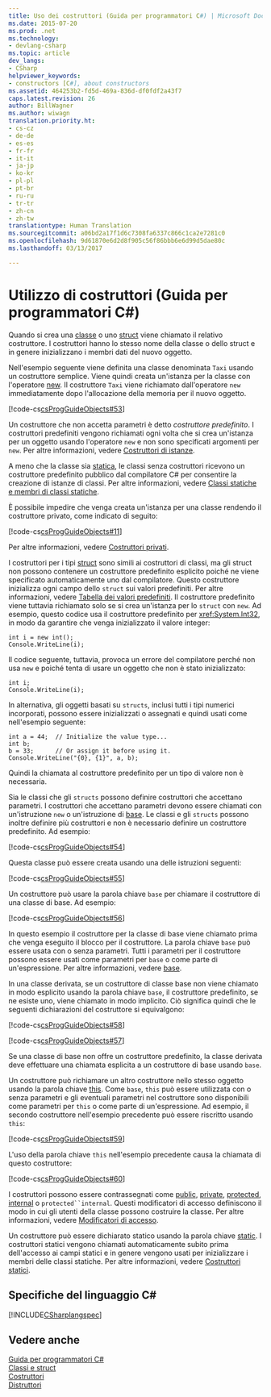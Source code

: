 ```yaml
---
title: Uso dei costruttori (Guida per programmatori C#) | Microsoft Docs
ms.date: 2015-07-20
ms.prod: .net
ms.technology:
- devlang-csharp
ms.topic: article
dev_langs:
- CSharp
helpviewer_keywords:
- constructors [C#], about constructors
ms.assetid: 464253b2-fd5d-469a-836d-df0fdf2a43f7
caps.latest.revision: 26
author: BillWagner
ms.author: wiwagn
translation.priority.ht:
- cs-cz
- de-de
- es-es
- fr-fr
- it-it
- ja-jp
- ko-kr
- pl-pl
- pt-br
- ru-ru
- tr-tr
- zh-cn
- zh-tw
translationtype: Human Translation
ms.sourcegitcommit: a06bd2a17f1d6c7308fa6337c866c1ca2e7281c0
ms.openlocfilehash: 9d61870e6d2d8f905c56f86bbb6e6d99d5dae80c
ms.lasthandoff: 03/13/2017

---
```

# <a name="using-constructors-c-programming-guide"></a>Utilizzo di costruttori (Guida per programmatori C#)
Quando si crea una [classe](../../../csharp/language-reference/keywords/class.md) o uno [struct](../../../csharp/language-reference/keywords/struct.md) viene chiamato il relativo costruttore. I costruttori hanno lo stesso nome della classe o dello struct e in genere inizializzano i membri dati del nuovo oggetto.  
  
 Nell'esempio seguente viene definita una classe denominata `Taxi` usando un costruttore semplice. Viene quindi creata un'istanza per la classe con l'operatore [new](../../../csharp/language-reference/keywords/new.md). Il costruttore `Taxi` viene richiamato dall'operatore `new` immediatamente dopo l'allocazione della memoria per il nuovo oggetto.  
  
 [!code-cs[csProgGuideObjects#53](../../../csharp/programming-guide/classes-and-structs/codesnippet/CSharp/using-constructors_1.cs)]  
  
 Un costruttore che non accetta parametri è detto *costruttore predefinito*. I costruttori predefiniti vengono richiamati ogni volta che si crea un'istanza per un oggetto usando l'operatore `new` e non sono specificati argomenti per `new`. Per altre informazioni, vedere [Costruttori di istanze](../../../csharp/programming-guide/classes-and-structs/instance-constructors.md).  
  
 A meno che la classe sia [statica](../../../csharp/language-reference/keywords/static.md), le classi senza costruttori ricevono un costruttore predefinito pubblico dal compilatore C# per consentire la creazione di istanze di classi. Per altre informazioni, vedere [Classi statiche e membri di classi statiche](../../../csharp/programming-guide/classes-and-structs/static-classes-and-static-class-members.md).  
  
 È possibile impedire che venga creata un'istanza per una classe rendendo il costruttore privato, come indicato di seguito:  
  
 [!code-cs[csProgGuideObjects#11](../../../csharp/programming-guide/classes-and-structs/codesnippet/CSharp/using-constructors_2.cs)]  
  
 Per altre informazioni, vedere [Costruttori privati](../../../csharp/programming-guide/classes-and-structs/private-constructors.md).  
  
 I costruttori per i tipi [struct](../../../csharp/language-reference/keywords/struct.md) sono simili ai costruttori di classi, ma gli struct non possono contenere un costruttore predefinito esplicito poiché ne viene specificato automaticamente uno dal compilatore. Questo costruttore inizializza ogni campo dello `struct` sui valori predefiniti. Per altre informazioni, vedere [Tabella dei valori predefiniti](../../../csharp/language-reference/keywords/default-values-table.md). Il costruttore predefinito viene tuttavia richiamato solo se si crea un'istanza per lo `struct` con `new`. Ad esempio, questo codice usa il costruttore predefinito per <xref:System.Int32>, in modo da garantire che venga inizializzato il valore integer:  
  
```  
int i = new int();  
Console.WriteLine(i);  
```  
  
 Il codice seguente, tuttavia, provoca un errore del compilatore perché non usa `new` e poiché tenta di usare un oggetto che non è stato inizializzato:  
  
```  
int i;  
Console.WriteLine(i);  
```  
  
 In alternativa, gli oggetti basati su `structs`, inclusi tutti i tipi numerici incorporati, possono essere inizializzati o assegnati e quindi usati come nell'esempio seguente:  
  
```  
int a = 44;  // Initialize the value type...  
int b;  
b = 33;      // Or assign it before using it.  
Console.WriteLine("{0}, {1}", a, b);  
```  
  
 Quindi la chiamata al costruttore predefinito per un tipo di valore non è necessaria.  
  
 Sia le classi che gli `structs` possono definire costruttori che accettano parametri. I costruttori che accettano parametri devono essere chiamati con un'istruzione `new` o un'istruzione di [base](../../../csharp/language-reference/keywords/base.md). Le classi e gli `structs` possono inoltre definire più costruttori e non è necessario definire un costruttore predefinito. Ad esempio:  
  
 [!code-cs[csProgGuideObjects#54](../../../csharp/programming-guide/classes-and-structs/codesnippet/CSharp/using-constructors_3.cs)]  
  
 Questa classe può essere creata usando una delle istruzioni seguenti:  
  
 [!code-cs[csProgGuideObjects#55](../../../csharp/programming-guide/classes-and-structs/codesnippet/CSharp/using-constructors_4.cs)]  
  
 Un costruttore può usare la parola chiave `base` per chiamare il costruttore di una classe di base. Ad esempio:  
  
 [!code-cs[csProgGuideObjects#56](../../../csharp/programming-guide/classes-and-structs/codesnippet/CSharp/using-constructors_5.cs)]  
  
 In questo esempio il costruttore per la classe di base viene chiamato prima che venga eseguito il blocco per il costruttore. La parola chiave `base` può essere usata con o senza parametri. Tutti i parametri per il costruttore possono essere usati come parametri per `base` o come parte di un'espressione. Per altre informazioni, vedere [base](../../../csharp/language-reference/keywords/base.md).  
  
 In una classe derivata, se un costruttore di classe base non viene chiamato in modo esplicito usando la parola chiave `base`, il costruttore predefinito, se ne esiste uno, viene chiamato in modo implicito. Ciò significa quindi che le seguenti dichiarazioni del costruttore si equivalgono:  
  
 [!code-cs[csProgGuideObjects#58](../../../csharp/programming-guide/classes-and-structs/codesnippet/CSharp/using-constructors_6.cs)]  
  
 [!code-cs[csProgGuideObjects#57](../../../csharp/programming-guide/classes-and-structs/codesnippet/CSharp/using-constructors_7.cs)]  
  
 Se una classe di base non offre un costruttore predefinito, la classe derivata deve effettuare una chiamata esplicita a un costruttore di base usando `base`.  
  
 Un costruttore può richiamare un altro costruttore nello stesso oggetto usando la parola chiave [this](../../../csharp/language-reference/keywords/this.md). Come `base`, `this` può essere utilizzata con o senza parametri e gli eventuali parametri nel costruttore sono disponibili come parametri per `this` o come parte di un'espressione. Ad esempio, il secondo costruttore nell'esempio precedente può essere riscritto usando `this`:  
  
 [!code-cs[csProgGuideObjects#59](../../../csharp/programming-guide/classes-and-structs/codesnippet/CSharp/using-constructors_8.cs)]  
  
 L'uso della parola chiave `this` nell'esempio precedente causa la chiamata di questo costruttore:  
  
 [!code-cs[csProgGuideObjects#60](../../../csharp/programming-guide/classes-and-structs/codesnippet/CSharp/using-constructors_9.cs)]  
  
 I costruttori possono essere contrassegnati come [public](../../../csharp/language-reference/keywords/public.md), [private](../../../csharp/language-reference/keywords/private.md), [protected](../../../csharp/language-reference/keywords/protected.md), [internal](../../../csharp/language-reference/keywords/internal.md) o `protected``internal`. Questi modificatori di accesso definiscono il modo in cui gli utenti della classe possono costruire la classe. Per altre informazioni, vedere [Modificatori di accesso](../../../csharp/programming-guide/classes-and-structs/access-modifiers.md).  
  
 Un costruttore può essere dichiarato statico usando la parola chiave [static](../../../csharp/language-reference/keywords/static.md). I costruttori statici vengono chiamati automaticamente subito prima dell'accesso ai campi statici e in genere vengono usati per inizializzare i membri delle classi statiche. Per altre informazioni, vedere [Costruttori statici](../../../csharp/programming-guide/classes-and-structs/static-constructors.md).  
  
## <a name="c-language-specification"></a>Specifiche del linguaggio C#  
 [!INCLUDE[CSharplangspec](../../../csharp/language-reference/keywords/includes/csharplangspec_md.md)]  
  
## <a name="see-also"></a>Vedere anche  
 [Guida per programmatori C#](../../../csharp/programming-guide/index.md)   
 [Classi e struct](../../../csharp/programming-guide/classes-and-structs/index.md)   
 [Costruttori](../../../csharp/programming-guide/classes-and-structs/constructors.md)   
 [Distruttori](../../../csharp/programming-guide/classes-and-structs/destructors.md)
